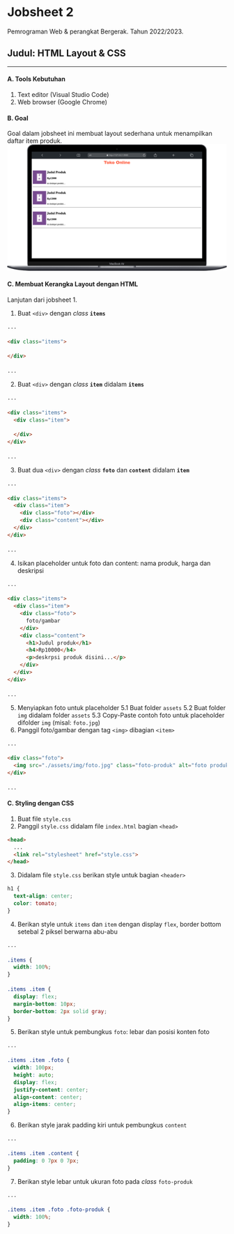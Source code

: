 # Jobsheet 2
Pemrograman Web & perangkat Bergerak. 
Tahun 2022/2023.

## Judul: HTML Layout & CSS
---
#### A. Tools Kebutuhan
1. Text editor (Visual Studio Code)
2. Web browser (Google Chrome)

#### B. Goal
Goal dalam jobsheet ini membuat layout sederhana untuk menampilkan daftar item produk.
![SS Goal](/ss/ss-jobsheet-2.png)

#### C. Membuat Kerangka Layout dengan HTML
Lanjutan dari jobsheet 1.

1. Buat `<div>` dengan *class* **`items`**
```html
...

<div class="items">

</div>

...
```
2. Buat `<div>` dengan *class* **`item`** didalam **`items`**
```html
...

<div class="items">
  <div class="item">

  </div>
</div>

...
```
3. Buat dua `<div>` dengan *class* **`foto`** dan **`content`** didalam **`item`**
```html
...

<div class="items">
  <div class="item">
    <div class="foto"></div>
    <div class="content"></div>
  </div>
</div>

...
```
4. Isikan placeholder untuk foto dan content: nama produk, harga dan deskripsi
```html
...

<div class="items">
  <div class="item">
    <div class="foto">
      foto/gambar
    </div>
    <div class="content">
      <h1>Judul produk</h1>
      <h4>Rp10000</h4>
      <p>deskrpsi produk disini...</p>
    </div>
  </div>
</div>

...
```
5. Menyiapkan foto untuk placeholder
5.1 Buat folder `assets`
5.2 Buat folder `img` didalam folder `assets`
5.3 Copy-Paste contoh foto untuk placeholder difolder `img` (misal: `foto.jpg`)
6. Panggil foto/gambar dengan tag `<img>` dibagian `<item>`
```html
...

<div class="foto">
  <img src="./assets/img/foto.jpg" class="foto-produk" alt="foto produk">
</div>

...
```


#### C. Styling dengan CSS
1. Buat file `style.css`
2. Panggil `style.css` didalam file `index.html` bagian `<head>`
```html
<head>
  ...
  <link rel="stylesheet" href="style.css">
</head>
```
3. Didalam file `style.css` berikan style untuk bagian `<header>`
```css
h1 {
  text-align: center;
  color: tomato;
}
```
4. Berikan style untuk `items` dan `item` dengan display `flex`, border bottom setebal 2 piksel berwarna abu-abu
```css
...

.items {
  width: 100%;
}

.items .item {
  display: flex;
  margin-bottom: 10px;
  border-bottom: 2px solid gray;
}
```
5. Berikan style untuk pembungkus `foto`: lebar dan posisi konten foto
```css
...

.items .item .foto {
  width: 100px;
  height: auto;
  display: flex;
  justify-content: center;
  align-content: center;
  align-items: center;
}
```
6. Berikan style jarak padding kiri untuk pembungkus `content`
```css
...

.items .item .content {
  padding: 0 7px 0 7px;
}
```
7. Berikan style lebar untuk ukuran foto pada *class* `foto-produk`
```css
...

.items .item .foto .foto-produk {
  width: 100%;
}
```
